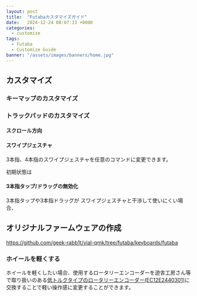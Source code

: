 ```yaml
---
layout: post
title:  "Futabaカスタマイズガイド"
date:   2024-12-24 08:07:33 +0000
categories: 
  - customize
tags:
  - Futaba
  - Customize Guide
banner: "/assets/images/banners/home.jpg"
---
```


## カスタマイズ

### キーマップのカスタマイズ

### トラックパッドのカスタマイズ

#### スクロール方向

#### スワイプジェスチャ

3本指、4本指のスワイプジェスチャを任意のコマンドに変更できます。


初期状態は

#### 3本指タップ/ドラッグの無効化

3本指タップや3本指ドラッグが スワイプジェスチャと干渉して使いにくい場合、


## オリジナルファームウェアの作成



https://github.com/geek-rabb1t/vial-qmk/tree/futaba/keyboards/futaba


### ホイールを軽くする

ホイールを軽くしたい場合、使用するロータリーエンコーダーを遊舎工房さん等で取り扱いのある[低トルクタイプのロータリーエンコーダー(EC12E2440301)](https://shop.yushakobo.jp/products/2141)に交換することで軽い操作感に変更することができます。
